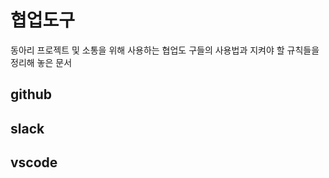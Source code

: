 # 협업도구 

동아리 프로젝트 및 소통을 위해 사용하는 협업도 구들의 사용법과 지켜야 할 규칙들을 정리해 놓은 문서

## github



## slack



## vscode

